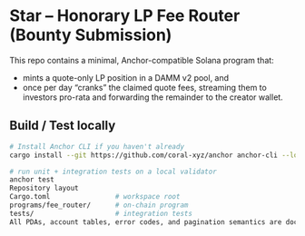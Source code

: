<!-- BEGIN README.md -->
# Star – Honorary LP Fee Router (Bounty Submission)

This repo contains a minimal, Anchor-compatible Solana program that:

* mints a quote-only LP position in a DAMM v2 pool, and  
* once per day “cranks” the claimed quote fees, streaming them to investors pro-rata and forwarding the remainder to the creator wallet.

## Build / Test locally

```bash
# Install Anchor CLI if you haven't already
cargo install --git https://github.com/coral-xyz/anchor anchor-cli --locked

# run unit + integration tests on a local validator
anchor test
Repository layout
Cargo.toml                # workspace root
programs/fee_router/      # on-chain program
tests/                    # integration tests
All PDAs, account tables, error codes, and pagination semantics are documented in the design notes (see /programs/fee_router/src/*.rs).

